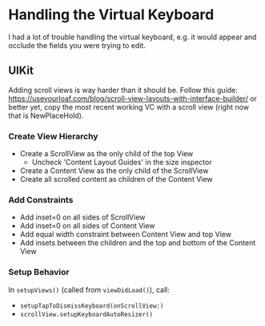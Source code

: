 # Handling the Virtual Keyboard

I had a lot of trouble handling the virtual keyboard, e.g. it would appear and occlude the fields you were trying to edit.

## UIKit

Adding scroll views is way harder than it should be.  Follow this guide: https://useyourloaf.com/blog/scroll-view-layouts-with-interface-builder/
or better yet, copy the most recent working VC with a scroll view (right now that is NewPlaceHold).

### Create View Hierarchy
* Create a ScrollView as the only child of the top View
  - Uncheck 'Content Layout Guides' in the size inspector
* Create a Content View as the only child of the ScrollView
* Create all scrolled content as children of the Content View

### Add Constraints
* Add inset=0 on all sides of ScrollView
* Add inset=0 on all sides of Content View
* Add equal width constraint between Content View and top View
* Add insets between the children and the top and bottom of the Content View

### Setup Behavior
In `setupViews()` (called from `viewDidLoad()`), call:
* `setupTapToDismissKeyboard(onScrollView:)`
* `scrollView.setupKeyboardAutoResizer()`
